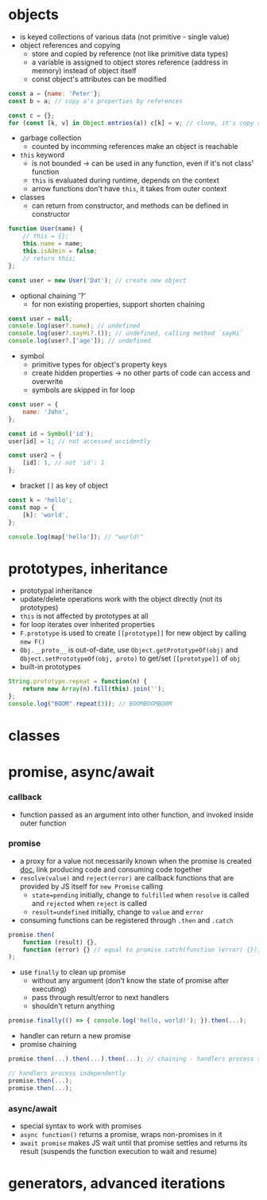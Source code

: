 # objects
- is keyed collections of various data (not primitive - single value)
- object references and copying
	- store and copied by reference (not like primitive data types)
	- a variable is assigned to object stores reference (address in memory) instead of object itself
	- const object's attributes can be modified
```javascript
const a = {name: 'Peter'};
const b = a; // copy a's properties by references

const c = {};
for (const [k, v] in Object.entries(a)) c[k] = v; // clone, it's copy references if any attribute of a is object -> deep clone
```
- garbage collection
	- counted by incomming references make an object is reachable
- `this` keyword
	- is not bounded -> can be used in any function, even if it's not class' function
	- `this` is evaluated during runtime, depends on the context
	- arrow functions don't have `this`, it takes from outer context
- classes
	- can return from constructor, and methods can be defined in constructor
```javascript
function User(name) {
	// this = {};
	this.name = name;
	this.isAdmin = false;
	// return this;
};

const user = new User('Dat'); // create new object
```

- optional chaining '?'
	- for non existing properties, support shorten chaining
```javascript
const user = null;
console.log(user?.name); // undefined
console.log(user?.sayHi?.()); // undefined, calling method `sayHi`
console.log(user?.['age']); // undefined
```

- symbol
	- primitive types for object's property keys
	- create hidden properties -> no other parts of code can access and overwrite
	- symbols are skipped in for loop
```javascript
const user = {
	name: 'John',
};

const id = Symbol('id');
user[id] = 1; // not accessed accidently

const user2 = {
	[id]: 1, // not 'id': 1
};
```

- bracket `[]` as key of object
```javascript
const k = 'hello';
const map = {
	[k]: 'world',
};

console.log(map['hello']); // "world!"
```
# prototypes, inheritance
- prototypal inheritance
- update/delete operations work with the object directly (not its prototypes)
- `this` is not affected by prototypes at all
- for loop iterates over inherited properties
- `F.prototype` is used to create `[[prototype]]` for new object by calling `new F()`
- `Obj.__proto__` is out-of-date, use `Object.getPrototypeOf(obj)` and `Object.setPrototypeOf(obj, proto)` to get/set `[[prototype]]` of `obj`
- built-in prototypes
```javascript
String.prototype.repeat = function(n) {
	return new Array(n).fill(this).join('');
};
console.log("BOOM".repeat(3)); // BOOMBOOMBOOM
```
# classes
# promise, async/await
### callback
- function passed as an argument into other function, and invoked inside outer function
### promise
- a proxy for a value not necessarily known when the promise is created [doc](https://developer.mozilla.org/en-US/docs/Web/JavaScript/Reference/Global_Objects/Promise), link producing code and consuming code together
- `resolve(value)` and `reject(error)` are callback functions that are provided by JS itself for `new Promise` calling
	- `state=pending` initially, change to `fulfilled` when `resolve` is called and `rejected` when `reject` is called
	- `result=undefined` initially, change to `value` and `error`
- consuming functions can be registered through `.then` and `.catch`
```javascript
promise.then(
	function (result) {},
	function (error) {} // equal to promise.catch(function (error) {});
);
```
- use `finally` to clean up promise
	- without any argument (don't know the state of promise after executing)
	- pass through result/error to next handlers
	- shouldn't return anything
```javascript
promise.finally(() => { console.log('hello, world!'); }).then(...);
```
- handler can return a new promise
- promise chaining
```javascript
promise.then(...).then(...).then(...); // chaining - handlers process sequentially

// handlers process independently
promise.then(...);
promise.then(...);
```
### async/await
- special syntax to work with promises
- `async function()` returns a promise, wraps non-promises in it
- `await promise` makes JS wait until that promise settles and returns its result (suspends the function execution to wait and resume)

# generators, advanced iterations